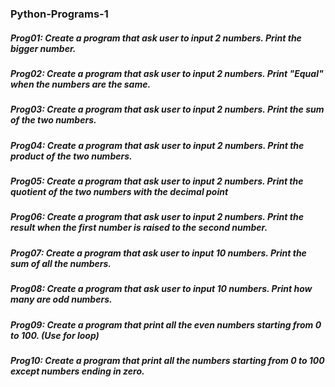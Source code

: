 ### Python-Programs-1

##### Prog01: Create a program that ask user to input 2 numbers. Print the bigger number.
##### Prog02: Create a program that ask user to input 2 numbers. Print "Equal" when the numbers are the same.
##### Prog03: Create a program that ask user to input 2 numbers. Print the sum of the two numbers.
##### Prog04: Create a program that ask user to input 2 numbers. Print the product of the two numbers.
##### Prog05: Create a program that ask user to input 2 numbers. Print the quotient of the two numbers with the decimal point
##### Prog06: Create a program that ask user to input 2 numbers. Print the result when the first number is raised to the second number.
##### Prog07: Create a program that ask user to input 10 numbers. Print the sum of all the numbers.
##### Prog08: Create a program that ask user to input 10 numbers. Print how many are odd numbers.
##### Prog09: Create a program that print all the even numbers starting from 0 to 100. (Use for loop)
##### Prog10: Create a program that print all the numbers starting from 0 to 100 except numbers ending in zero.